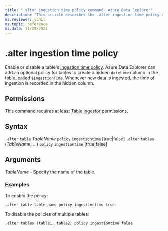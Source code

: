 ```yaml
---
title: ".alter ingestion time policy command- Azure Data Explorer"
description: "This article describes the .alter ingestion time policy command in Azure Data Explorer."
ms.reviewer: yonil
ms.topic: reference
ms.date: 11/29/2021
---
```

# .alter ingestion time policy

Enable or disable a table's [ingestion time policy](ingestiontimepolicy.md). Azure Data Explorer can add an optional policy for tables to create a hidden `datetime` column in the table, called `$IngestionTime`. Whenever new data is ingested, the time of ingestion is recorded in the hidden column.

## Permissions

This command requires at least [Table Ingestor](../management/access-control/role-based-access-control.md) permissions.

## Syntax

`.alter` `table` *TableName* `policy` `ingestiontime` [true|false]
`.alter` `tables` (*TableName*, ...) `policy` `ingestiontime` [true|false]

## Arguments

*TableName* - Specify the name of the table.

### Examples

To enable the policy:

```kusto
.alter table table_name policy ingestiontime true
```

To disable the policies of multiple tables:

```kusto
.alter tables (table1, table2) policy ingestiontime false
```